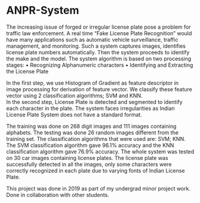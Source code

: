 # ANPR-System

The increasing issue of forged or irregular license plate pose a problem for traffic law enforcement. A real time “Fake License Plate Recognition” would have many applications such as automatic vehicle surveillance, traffic management, and monitoring. Such a system captures images, identifies license plate numbers automatically. Then the system proceeds to identify the make and the model. The system algorithm is based on two processing stages:
•	Recognizing Alphanumeric characters 
•	Identifying and Extracting the License Plate

In the first step, we use Histogram of Gradient as feature descriptor in image processing for derivation of feature vector. We classify these feature vector using 2 classification algorithms; SVM and KNN.  
In the second step, License Plate is detected and segmented to identify each character in the plate.
The system faces irregularities as Indian License Plate System does not have a standard format. 

The  training was done on 268 digit images and 111 images containing alphabets. The testing was done 26 random images different from the training set. The classification algorithms that were used are: SVM; KNN. The SVM classification algorithm gave 96.1% accuracy and the KNN classification algorithm gave 76.9% accuracy. The whole system was tested on 30 car images containing license plates. The license plate was successfully detected in all the images, only some characters were correctly recognized in each plate due to varying fonts of Indian License Plate.    

This project was done in 2019 as part of my undergrad minor project work. Done in collaboration with other students.
